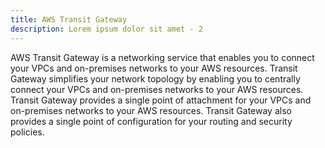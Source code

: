 ```yaml
---
title: AWS Transit Gateway
description: Lorem ipsum dolor sit amet - 2
---
```


AWS Transit Gateway is a networking service that enables you to connect your VPCs and on-premises networks to your AWS resources. Transit Gateway simplifies your network topology by enabling you to centrally connect your VPCs and on-premises networks to your AWS resources. Transit Gateway provides a single point of attachment for your VPCs and on-premises networks to your AWS resources. Transit Gateway also provides a single point of configuration for your routing and security policies.